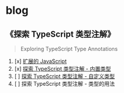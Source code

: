 # blog

## 《探索 TypeScript 类型注解》
> Exploring TypeScript Type Annotations
1. [x] [扩展的 JavaScript](https://github.com/WowBar/blog/issues/4)
2. [x] [探索 TypeScript 类型注解 - 内置类型](https://github.com/WowBar/blog/issues/8)
3. [ ] [探索 TypeScript 类型注解 - 自定义类型](https://github.com/WowBar/blog/issues/9)
4. [ ] 探索 TypeScript 类型注解 - 类型的用法
